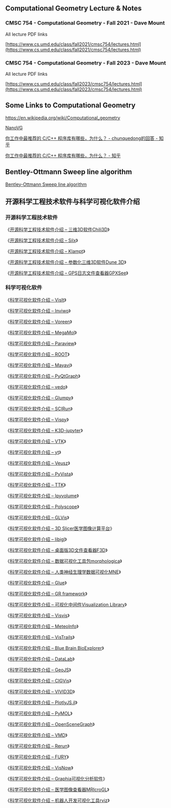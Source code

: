 
## Computational Geometry Lecture & Notes

### CMSC 754 - Computational Geometry - Fall 2021 - Dave Mount

All lecture PDF links

[https://www.cs.umd.edu/class/fall2021/cmsc754/lectures.html](https://www.cs.umd.edu/class/fall2021/cmsc754/lectures.html)

### CMSC 754 - Computational Geometry - Fall 2023 - Dave Mount

All lecture PDF links

[https://www.cs.umd.edu/class/fall2023/cmsc754/lectures.html](https://www.cs.umd.edu/class/fall2023/cmsc754/lectures.html)


## Some Links to Computational Geometry

https://en.wikipedia.org/wiki/Computational_geometry

[NanoVG](https://github.com/memononen/nanovg)

[你工作中最推荐的 C/C++ 程序库有哪些，为什么？ - chunquedong的回答 - 知乎](https://www.zhihu.com/question/51134387/answer/2664748363)

[你工作中最推荐的 C/C++ 程序库有哪些，为什么？ - 知乎](https://www.zhihu.com/question/51134387)

## Bentley-Ottmann Sweep line algorithm

[Bentley-Ottmann Sweep line algorithm](https://github.com/ideasman42/isect_segments-bentley_ottmann)


## 开源科学工程技术软件与科学可视化软件介绍

### 开源科学工程技术软件

《[开源科学工程技术软件介绍 – 三维3D软件Chili3D](https://zhuanlan.zhihu.com/p/694685163)》

《[开源科学工程技术软件介绍 – Silx](https://zhuanlan.zhihu.com/p/692526778)》

《[开源科学工程技术软件介绍 – Klampt](https://zhuanlan.zhihu.com/p/693372722)》

《[开源科学工程技术软件介绍 – 参数化三维3D软件Dune 3D](https://zhuanlan.zhihu.com/p/694297265)》

《[开源科学工程技术软件介绍 – GPS日志文件查看器GPXSee](https://zhuanlan.zhihu.com/p/694423149)》

### 科学可视化软件

《[科学可视化软件介绍 – VisIt](https://zhuanlan.zhihu.com/p/682094366)》

《[科学可视化软件介绍 – Inviwo](https://zhuanlan.zhihu.com/p/681937644)》

《[科学可视化软件介绍 – Voreen](https://zhuanlan.zhihu.com/p/681822929)》

《[科学可视化软件介绍 – MegaMol](https://zhuanlan.zhihu.com/p/681762795)》

《[科学可视化软件介绍 – Paraview](https://zhuanlan.zhihu.com/p/681761901)》

《[科学可视化软件介绍 – ROOT](https://zhuanlan.zhihu.com/p/682156388)》

《[科学可视化软件介绍 – Mayavi](https://zhuanlan.zhihu.com/p/682222966)》

《[科学可视化软件介绍 – PyQtGraph](https://zhuanlan.zhihu.com/p/682299695)》

《[科学可视化软件介绍 – vedo](https://zhuanlan.zhihu.com/p/682418939)》

《[科学可视化软件介绍 – Glumpy](https://zhuanlan.zhihu.com/p/682777538)》

《[科学可视化软件介绍 – SCIRun](https://zhuanlan.zhihu.com/p/683186505)》

《[科学可视化软件介绍 – Vispy](https://zhuanlan.zhihu.com/p/683377077)》

《[科学可视化软件介绍 – K3D-jupyter](https://zhuanlan.zhihu.com/p/683598639)》

《[科学可视化软件介绍 – VTK](https://zhuanlan.zhihu.com/p/683795058)》

《[科学可视化软件介绍 – yt](https://zhuanlan.zhihu.com/p/683944560)》

《[科学可视化软件介绍 – Veusz](https://zhuanlan.zhihu.com/p/684076599)》

《[科学可视化软件介绍 – PyVista](https://zhuanlan.zhihu.com/p/684550486)》

《[科学可视化软件介绍 – TTK](https://zhuanlan.zhihu.com/p/684758429)》

《[科学可视化软件介绍 – Ipyvolume](https://zhuanlan.zhihu.com/p/685419584)》

《[科学可视化软件介绍 – Polyscope](https://zhuanlan.zhihu.com/p/685689986)》

《[科学可视化软件介绍 – GLVis](https://zhuanlan.zhihu.com/p/686183989)》

《[科学可视化软件介绍 – 3D Slicer医学图像计算平台](https://zhuanlan.zhihu.com/p/686185056)》

《[科学可视化软件介绍 – libigl](https://zhuanlan.zhihu.com/p/686346632)》

《[科学可视化软件介绍 – 桌面版3D文件查看器F3D](https://zhuanlan.zhihu.com/p/686620009)》

《[科学可视化软件介绍 – 数据可视化工具包morphologica](https://zhuanlan.zhihu.com/p/686787218)》

《[科学可视化软件介绍 – 人类神经生理学数据可视化MNE](https://zhuanlan.zhihu.com/p/687312430)》

《[科学可视化软件介绍 – Glue](https://zhuanlan.zhihu.com/p/687793421)》

《[科学可视化软件介绍 – GR framework](https://zhuanlan.zhihu.com/p/688214935)》

《[科学可视化软件介绍 – 可视化中间件Visualization Library](https://zhuanlan.zhihu.com/p/688715404)》

《[科学可视化软件介绍 – Visvis](https://zhuanlan.zhihu.com/p/688892259)》

《[科学可视化软件介绍 – MeteoInfo](https://zhuanlan.zhihu.com/p/689506628)》

《[科学可视化软件介绍 – VisTrails](https://zhuanlan.zhihu.com/p/689739611)》

《[科学可视化软件介绍 – Blue Brain BioExplorer](https://zhuanlan.zhihu.com/p/689856426)》

《[科学可视化软件介绍 – DataLab](https://zhuanlan.zhihu.com/p/689982554)》

《[科学可视化软件介绍 – GeoJS](https://zhuanlan.zhihu.com/p/690094732)》

《[科学可视化软件介绍 – CIGVis](https://zhuanlan.zhihu.com/p/690327498)》

《[科学可视化软件介绍 – VIVID3D](https://zhuanlan.zhihu.com/p/690506565)》

《[科学可视化软件介绍 – PlotlyJS.jl](https://zhuanlan.zhihu.com/p/690740461)》

《[科学可视化软件介绍 – PyMOL](https://zhuanlan.zhihu.com/p/690815560)》

《[科学可视化软件介绍 – OpenSceneGraph](https://zhuanlan.zhihu.com/p/691080416)》

《[科学可视化软件介绍 – VMD](https://zhuanlan.zhihu.com/p/691262560)》

《[科学可视化软件介绍 – Rerun](https://zhuanlan.zhihu.com/p/691850215)》

《[科学可视化软件介绍 – FURY](https://zhuanlan.zhihu.com/p/692767478)》

《[科学可视化软件介绍 – VisNow](https://zhuanlan.zhihu.com/p/693132820)》

《[科学可视化软件介绍 – Graphia可视化分析软件](https://zhuanlan.zhihu.com/p/693559884)》

《[科学可视化软件介绍 – 医学图像查看器MRIcroGL](https://zhuanlan.zhihu.com/p/693700342)》

《[科学可视化软件介绍 – 机器人开发可视化工具rviz](https://zhuanlan.zhihu.com/p/693876340)》
